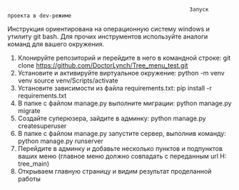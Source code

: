                                                              Запуск проекта в dev-режиме
Инструкция ориентирована на операционную систему windows и утилиту git bash. Для прочих инструментов используйте аналоги команд для вашего окружения.

1. Клонируйте репозиторий и перейдите в него в командной строке:
git clone https://github.com/DoctorLynch/Tree_menu_test.git
2. Установите и активируйте виртуальное окружение:
python -m venv venv
source venv/Scripts/activate
3. Установите зависимости из файла requirements.txt:
pip install -r requirements.txt
4. В папке с файлом manage.py выполните миграции:
python manage.py migrate
5. Создайте суперюзера, зайдите в админку:
python manage.py createsuperuser
6. В папке с файлом manage.py запустите сервер, выполнив команду:
python manage.py runserver
7. Перейдите в админку и добавьте несколько пунктов и подпунктов ваших меню (главное меню должно совпадать с переданным url Н: tree_main)
8. Открываем главную страницу и видим результат проделанной работы

